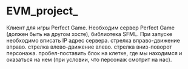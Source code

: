 # EVM_project_
Клиент для игры Perfect Game. Необходим сервер Perfect Game (должен быть на другом хосте), библиотека SFML. При запуске необходимо вписать IP адрес сервера. стрелка вправо-движение вправо. стрелка влево-движение влево. стрелка вниз-поворот персонажа. пробел-поставить блок на клетке, где мы находимся и оказаться на нем (при условии, что персонаж смотрит на нас).
